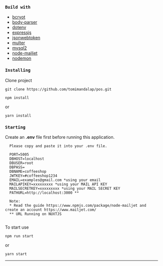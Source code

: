 ### ```Build with```
- [bcryot](https://www.npmjs.com/package/bcrypt)
- [body-parser](https://www.npmjs.com/package/body-parser)
- [dotenv](https://www.npmjs.com/package/dotenv)
- [expressjs](https://www.npmjs.com/package/express)
- [jsonwebtoken](https://www.npmjs.com/package/jsonwebtoken)
- [multer](https://www.npmjs.com/package/multer)
- [mysql2](https://www.npmjs.com/package/mysql2)
- [node-mailjet](https://www.npmjs.com/package/node-mailjet)
- [nodemon](https://www.npmjs.com/package/nodemon)


### ```Installing```
Clone project 
```
git clone https://github.com/tomimandalap/pos.git
```
```
npm install
```
or
```
yarn install
```

### ```Starting```
Create an **.env** file first before running this application.
```
  Please copy and paste it into your .env file.
  
  PORT=5005
  DBHOST=localhost
  DBUSER=root
  DBPASS=
  DBNAME=coffeeshop
  JWTKEY=#coffeeshop1234
  EMAIL=examples@gmail.com *using your email
  MAILAPIKEY=xxxxxxxxx *using your MAIL API KEY
  MAILSECRETKEY=xxxxxxxxx *using your MAIL SECRET KEY
  PATHURL=http://localhost:3000 **
  
  Note: 
  * Read the guide https://www.npmjs.com/package/node-mailjet and create an account https://www.mailjet.com/
  ** URL Running on NUXTJS
  
```

To start use
```
npm run start
```
or
```
yarn start
```

---
